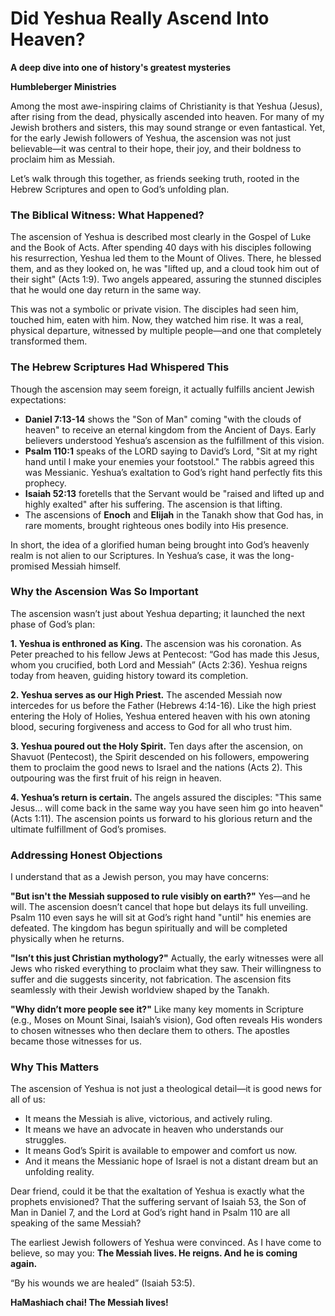 # Did Yeshua Really Ascend Into Heaven?

**A deep dive into one of history's greatest mysteries**

**Humbleberger Ministries**

Among the most awe-inspiring claims of Christianity is that Yeshua (Jesus), after rising from the dead, physically ascended into heaven. For many of my Jewish brothers and sisters, this may sound strange or even fantastical. Yet, for the early Jewish followers of Yeshua, the ascension was not just believable—it was central to their hope, their joy, and their boldness to proclaim him as Messiah.

Let’s walk through this together, as friends seeking truth, rooted in the Hebrew Scriptures and open to God’s unfolding plan.

### The Biblical Witness: What Happened?

The ascension of Yeshua is described most clearly in the Gospel of Luke and the Book of Acts. After spending 40 days with his disciples following his resurrection, Yeshua led them to the Mount of Olives. There, he blessed them, and as they looked on, he was "lifted up, and a cloud took him out of their sight" (Acts 1:9). Two angels appeared, assuring the stunned disciples that he would one day return in the same way.

This was not a symbolic or private vision. The disciples had seen him, touched him, eaten with him. Now, they watched him rise. It was a real, physical departure, witnessed by multiple people—and one that completely transformed them.

### The Hebrew Scriptures Had Whispered This

Though the ascension may seem foreign, it actually fulfills ancient Jewish expectations:

* **Daniel 7:13-14** shows the "Son of Man" coming "with the clouds of heaven" to receive an eternal kingdom from the Ancient of Days. Early believers understood Yeshua’s ascension as the fulfillment of this vision.
* **Psalm 110:1** speaks of the LORD saying to David’s Lord, "Sit at my right hand until I make your enemies your footstool." The rabbis agreed this was Messianic. Yeshua’s exaltation to God’s right hand perfectly fits this prophecy.
* **Isaiah 52:13** foretells that the Servant would be "raised and lifted up and highly exalted" after his suffering. The ascension is that lifting.
* The ascensions of **Enoch** and **Elijah** in the Tanakh show that God has, in rare moments, brought righteous ones bodily into His presence.

In short, the idea of a glorified human being brought into God’s heavenly realm is not alien to our Scriptures. In Yeshua’s case, it was the long-promised Messiah himself.

### Why the Ascension Was So Important

The ascension wasn’t just about Yeshua departing; it launched the next phase of God’s plan:

**1. Yeshua is enthroned as King.**
The ascension was his coronation. As Peter preached to his fellow Jews at Pentecost: “God has made this Jesus, whom you crucified, both Lord and Messiah” (Acts 2:36). Yeshua reigns today from heaven, guiding history toward its completion.

**2. Yeshua serves as our High Priest.**
The ascended Messiah now intercedes for us before the Father (Hebrews 4:14-16). Like the high priest entering the Holy of Holies, Yeshua entered heaven with his own atoning blood, securing forgiveness and access to God for all who trust him.

**3. Yeshua poured out the Holy Spirit.**
Ten days after the ascension, on Shavuot (Pentecost), the Spirit descended on his followers, empowering them to proclaim the good news to Israel and the nations (Acts 2). This outpouring was the first fruit of his reign in heaven.

**4. Yeshua’s return is certain.**
The angels assured the disciples: "This same Jesus... will come back in the same way you have seen him go into heaven" (Acts 1:11). The ascension points us forward to his glorious return and the ultimate fulfillment of God’s promises.

### Addressing Honest Objections

I understand that as a Jewish person, you may have concerns:

**"But isn't the Messiah supposed to rule visibly on earth?"** Yes—and he will. The ascension doesn’t cancel that hope but delays its full unveiling. Psalm 110 even says he will sit at God’s right hand "until" his enemies are defeated. The kingdom has begun spiritually and will be completed physically when he returns.

**"Isn’t this just Christian mythology?"** Actually, the early witnesses were all Jews who risked everything to proclaim what they saw. Their willingness to suffer and die suggests sincerity, not fabrication. The ascension fits seamlessly with their Jewish worldview shaped by the Tanakh.

**"Why didn’t more people see it?"** Like many key moments in Scripture (e.g., Moses on Mount Sinai, Isaiah’s vision), God often reveals His wonders to chosen witnesses who then declare them to others. The apostles became those witnesses for us.

### Why This Matters

The ascension of Yeshua is not just a theological detail—it is good news for all of us:

* It means the Messiah is alive, victorious, and actively ruling.
* It means we have an advocate in heaven who understands our struggles.
* It means God’s Spirit is available to empower and comfort us now.
* And it means the Messianic hope of Israel is not a distant dream but an unfolding reality.

Dear friend, could it be that the exaltation of Yeshua is exactly what the prophets envisioned? That the suffering servant of Isaiah 53, the Son of Man in Daniel 7, and the Lord at God’s right hand in Psalm 110 are all speaking of the same Messiah?

The earliest Jewish followers of Yeshua were convinced. As I have come to believe, so may you: **The Messiah lives. He reigns. And he is coming again.**

“By his wounds we are healed” (Isaiah 53:5).

**HaMashiach chai! The Messiah lives!**
